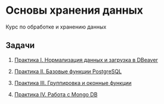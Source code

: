 # Основы хранения данных

Курс по обработке и хранению данных

## Задачи

1. [Практика I. Нормализация данных и загрузка в DBeaver](hw_1/)

2. [Практика II. Базовые функции PostgreSQL](hw_2/)

3. [Практика III. Группировка и оконные функции](hw_3/)

4. [Практика IV. Работа с Mongo DB](hw_4/)
